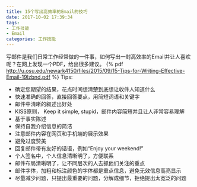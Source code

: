 ```yaml
---
title: 15个写出高效率的Email的技巧
date: 2017-10-02 17:39:34
tags: 
- 工作技能
- Email
categories: 工作技能
---
```

写邮件是我们日常工作经常做的一件事，如何写出一封高效率的Email并让人喜欢呢？在网上发现一个PDF，给出很多建议。
{% pdf http://u.osu.edu/newark4150/files/2015/09/15-Tips-for-Writing-Effective-Email-19lzbnd.pdf %}
Tips:
- 确定您期望的结果，花点时间想清楚到底想让收件人知道什么
- 快速准确的回答，直接回答要点，用简短词语和关键字
- 邮件中清晰的叙述出好处
- KISS原则， Keep it simple, stupid，邮件内容简短并且让人非常容易理解
- 基于事实陈述
- 保持自我介绍信息的简洁
- 注意邮件内容在网页和手机端的展示效果
- 避免过度赞美
- 回复邮件带有友好的话语，例如“Enjoy your weekend!”
- 个人签名中，个人信息清晰明了，方便联系
- 邮件布局清晰明了，让不同层次的人去抓他们关注的重点
- 邮件字体，加粗和标注颜色的字体都是重点信息，避免无效信息高亮显示
- 尽量减少问题，只提出最重要的问题，分解成细节，拒绝提出太宽泛的问题
